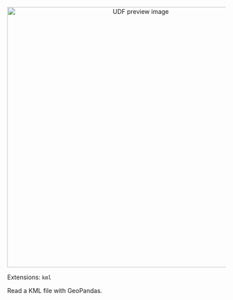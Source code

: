 <!--fused:preview-->
<p align="center"><img src="https://fused-magic.s3.us-west-2.amazonaws.com/thumbnails/udf_cards/gpd_kml.png" width="600" alt="UDF preview image"></p>

<!--fused:filePreview-->
Extensions: `kml`

<!--fused:readme-->
Read a KML file with GeoPandas.
